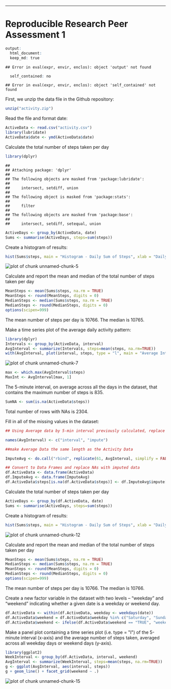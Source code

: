 ---
Reproducible Research Peer Assessment 1
=======================================

```r
output:
  html_document:
  keep_md: true
```

```
## Error in eval(expr, envir, enclos): object 'output' not found
```

```r
  self_contained: no
```

```
## Error in eval(expr, envir, enclos): object 'self_contained' not found
```

First, we unzip the data file in the Github repository:


```r
unzip("activity.zip")
```

Read the file and format date:

```r
ActiveData <- read.csv("activity.csv")
library(lubridate)
ActiveData$date <- ymd(ActiveData$date)
```
Calculate the total number of steps taken per day

```r
library(dplyr)
```

```
## 
## Attaching package: 'dplyr'
## 
## The following objects are masked from 'package:lubridate':
## 
##     intersect, setdiff, union
## 
## The following object is masked from 'package:stats':
## 
##     filter
## 
## The following objects are masked from 'package:base':
## 
##     intersect, setdiff, setequal, union
```

```r
ActiveDays <- group_by(ActiveData, date)
Sums <- summarise(ActiveDays, steps=sum(steps))
```
Create a histogram of results:

```r
hist(Sums$steps, main = "Histogram - Daily Sum of Steps", xlab = "Daily Sum of Steps")
```

![plot of chunk unnamed-chunk-5](figure/unnamed-chunk-5-1.png) 
  
Calculate and report the mean and median of the total number of steps taken per day

```r
MeanSteps <- mean(Sums$steps, na.rm = TRUE)
MeanSteps <- round(MeanSteps, digits = 0)
MedianSteps <- median(Sums$steps, na.rm = TRUE)
MedianSteps <- round(MedianSteps, digits = 0)
options(scipen=999)
```
The mean number of steps per day is 10766. The median is 10765.

Make a time series plot of the average daily activity pattern:  


```r
library(dplyr)
Intervals <- group_by(ActiveData, interval)
AvgInterval <- summarize(Intervals, steps=mean(steps, na.rm=TRUE))
with(AvgInterval, plot(interval, steps, type = "l", main = "Average Interval Activity Pattern",xlab = "avg. 5-min intervals over 24 hours"))
```

![plot of chunk unnamed-chunk-7](figure/unnamed-chunk-7-1.png) 


```r
max <- which.max(AvgInterval$steps)
MaxInt <- AvgInterval[max, 1]
```
The 5-minute interval, on average across all the days in the dataset,  that contains the maximum number of steps is 835.


```r
SumNA <- sum(is.na(ActiveData$steps))
```

Total number of rows with NAs is 2304.

Fill in all of the missing values in the dataset:  


```r
## Using Average data by 5-min interval previously calculated, replace NAs with the Average for that interval.

names(AvgInterval) <- c("interval", "impute")

##make Average Data the same length as the Activity Data

ImputeAvg <- do.call("rbind", replicate(61, AvgInterval, simplify = FALSE))

## Convert to Data Frames and replace NAs with imputed data
df.ActiveData <- data.frame(ActiveData)
df.ImputeAvg <- data.frame(ImputeAvg)
df.ActiveData$steps[is.na(df.ActiveData$steps)] <- df.ImputeAvg$impute[is.na(df.ActiveData$steps)]
```
  
Calculate the total number of steps taken per day


```r
ActiveDays <- group_by(df.ActiveData, date)
Sums <- summarise(ActiveDays, steps=sum(steps))
```

Create a histogram of results:  


```r
hist(Sums$steps, main = "Histogram - Daily Sum of Steps", xlab = "Daily Sum of Steps")
```

![plot of chunk unnamed-chunk-12](figure/unnamed-chunk-12-1.png) 
  
Calculate and report the mean and median of the total number of steps taken per day  


```r
MeanSteps <- mean(Sums$steps, na.rm = TRUE)
MedianSteps <- median(Sums$steps, na.rm = TRUE)
MeanSteps <- round(MeanSteps, digits = 0)
MedianSteps <- round(MedianSteps, digits = 0)
options(scipen=999)
```
  
The mean number of steps per day is 10766. The median is 10766.  

Create a new factor variable in the dataset with two levels – “weekday” and “weekend” indicating whether a given date is a weekday or weekend day.

```r
df.ActiveData <- within(df.ActiveData, weekday <- weekdays(date))
df.ActiveData$weekend = df.ActiveData$weekday %in% c("Saturday", "Sunday")
df.ActiveData$weekend <- ifelse(df.ActiveData$weekend == "TRUE", "weekend", "weekday")
```
Make a panel plot containing a time series plot (i.e. type = "l") of the 5-minute interval (x-axis) and the average number of steps taken, averaged across all weekday days or weekend days (y-axis).  


```r
library(ggplot2)
WeekInterval <- group_by(df.ActiveData, interval, weekend)
AvgInterval <- summarize(WeekInterval, steps=mean(steps, na.rm=TRUE))
g <- ggplot(AvgInterval, aes(interval, steps))
g + geom_line() + facet_grid(weekend ~ .)
```

![plot of chunk unnamed-chunk-15](figure/unnamed-chunk-15-1.png) 

